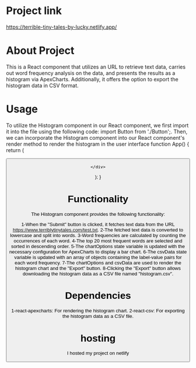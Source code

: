 # Project link
https://terrible-tiny-tales-by-lucky.netlify.app/



# About Project
This is a React component that utilizes an URL to retrieve text data, carries out word frequency analysis on the data, and presents the results as a histogram via ApexCharts. Additionally, it offers the option to export the histogram data in CSV format.

# Usage
To utilize the Histogram component in our React component, we first import it into the file using the following code: import Button from './Button';. Then, we can incorporate the Histogram component into our React component's render method to render the histogram in the user interface
function App() {
  return (
    <div className="App">
      <Button/>
      
    </div>
  );
}

# Functionality
The Histogram component provides the following functionality:

1-When the "Submit" button is clicked, it fetches text data from the URL https://www.terriblytinytales.com/test.txt.
2-The fetched text data is converted to lowercase and split into words.
3-Word frequencies are calculated by counting the occurrences of each word.
4-The top 20 most frequent words are selected and sorted in descending order.
5-The chartOptions state variable is updated with the necessary configuration for ApexCharts to display a bar chart.
6-The csvData state variable is updated with an array of objects containing the label-value pairs for each word frequency.
7-The chartOptions and csvData are used to render the histogram chart and the "Export" button.
8-Clicking the "Export" button allows downloading the histogram data as a CSV file named "histogram.csv".

# Dependencies
1-react-apexcharts: For rendering the histogram chart.
2-react-csv: For exporting the histogram data as a CSV file.
# hosting
I hosted my project on netlify
